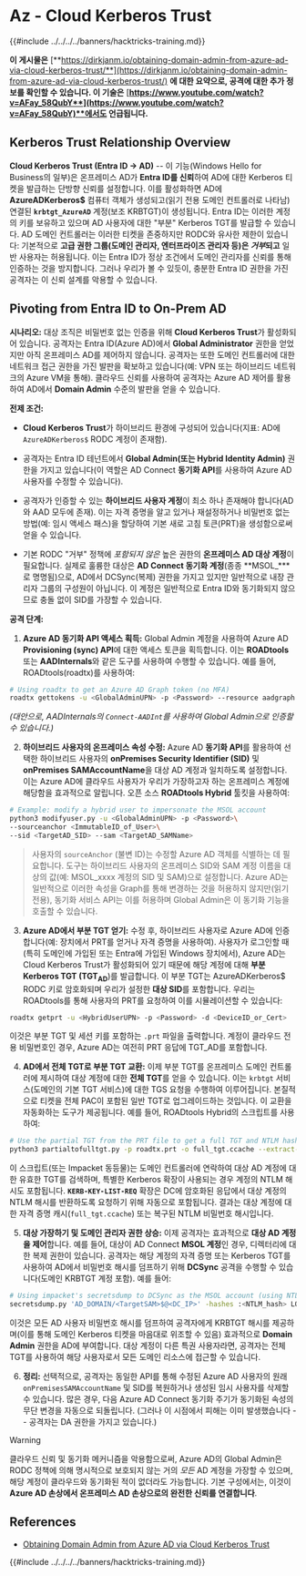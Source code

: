 # Az - Cloud Kerberos Trust

{{#include ../../../../banners/hacktricks-training.md}}

**이 게시물은** [**https://dirkjanm.io/obtaining-domain-admin-from-azure-ad-via-cloud-kerberos-trust/**](https://dirkjanm.io/obtaining-domain-admin-from-azure-ad-via-cloud-kerberos-trust/) **에 대한 요약으로, 공격에 대한 추가 정보를 확인할 수 있습니다. 이 기술은** [**https://www.youtube.com/watch?v=AFay_58QubY**](https://www.youtube.com/watch?v=AFay_58QubY)**에서도 언급됩니다.**

## Kerberos Trust Relationship Overview

**Cloud Kerberos Trust (Entra ID -> AD)** -- 이 기능(Windows Hello for Business의 일부)은 온프레미스 AD가 **Entra ID를 신뢰**하여 AD에 대한 Kerberos 티켓을 발급하는 단방향 신뢰를 설정합니다. 이를 활성화하면 AD에 **AzureADKerberos$** 컴퓨터 객체가 생성되고(읽기 전용 도메인 컨트롤러로 나타남) 연결된 **`krbtgt_AzureAD`** 계정(보조 KRBTGT)이 생성됩니다. Entra ID는 이러한 계정의 키를 보유하고 있으며 AD 사용자에 대한 "부분" Kerberos TGT를 발급할 수 있습니다. AD 도메인 컨트롤러는 이러한 티켓을 존중하지만 RODC와 유사한 제한이 있습니다: 기본적으로 **고급 권한 그룹(도메인 관리자, 엔터프라이즈 관리자 등)은 *거부*되고** 일반 사용자는 허용됩니다. 이는 Entra ID가 정상 조건에서 도메인 관리자를 신뢰를 통해 인증하는 것을 방지합니다. 그러나 우리가 볼 수 있듯이, 충분한 Entra ID 권한을 가진 공격자는 이 신뢰 설계를 악용할 수 있습니다.

## Pivoting from Entra ID to On-Prem AD

**시나리오:** 대상 조직은 비밀번호 없는 인증을 위해 **Cloud Kerberos Trust**가 활성화되어 있습니다. 공격자는 Entra ID(Azure AD)에서 **Global Administrator** 권한을 얻었지만 아직 온프레미스 AD를 제어하지 않습니다. 공격자는 또한 도메인 컨트롤러에 대한 네트워크 접근 권한을 가진 발판을 확보하고 있습니다(예: VPN 또는 하이브리드 네트워크의 Azure VM을 통해). 클라우드 신뢰를 사용하여 공격자는 Azure AD 제어를 활용하여 AD에서 **Domain Admin** 수준의 발판을 얻을 수 있습니다.

**전제 조건:**

-   **Cloud Kerberos Trust**가 하이브리드 환경에 구성되어 있습니다(지표: AD에 `AzureADKerberos$` RODC 계정이 존재함).

-   공격자는 Entra ID 테넌트에서 **Global Admin(또는 Hybrid Identity Admin)** 권한을 가지고 있습니다(이 역할은 AD Connect **동기화 API**를 사용하여 Azure AD 사용자를 수정할 수 있습니다).

-   공격자가 인증할 수 있는 **하이브리드 사용자 계정**이 최소 하나 존재해야 합니다(AD와 AAD 모두에 존재). 이는 자격 증명을 알고 있거나 재설정하거나 비밀번호 없는 방법(예: 임시 액세스 패스)을 할당하여 기본 새로 고침 토큰(PRT)을 생성함으로써 얻을 수 있습니다.

-   기본 RODC "거부" 정책에 *포함되지 않은* 높은 권한의 **온프레미스 AD 대상 계정**이 필요합니다. 실제로 훌륭한 대상은 **AD Connect 동기화 계정**(종종 **MSOL_***로 명명됨)으로, AD에서 DCSync(복제) 권한을 가지고 있지만 일반적으로 내장 관리자 그룹의 구성원이 아닙니다. 이 계정은 일반적으로 Entra ID와 동기화되지 않으므로 충돌 없이 SID를 가장할 수 있습니다.

**공격 단계:**

1.  **Azure AD 동기화 API 액세스 획득:** Global Admin 계정을 사용하여 Azure AD **Provisioning (sync) API**에 대한 액세스 토큰을 획득합니다. 이는 **ROADtools** 또는 **AADInternals**와 같은 도구를 사용하여 수행할 수 있습니다. 예를 들어, ROADtools(roadtx)를 사용하여:
```bash
# Using roadtx to get an Azure AD Graph token (no MFA)
roadtx gettokens -u <GlobalAdminUPN> -p <Password> --resource aadgraph
```
*(대안으로, AADInternals의 `Connect-AADInt`를 사용하여 Global Admin으로 인증할 수 있습니다.)*

2.  **하이브리드 사용자의 온프레미스 속성 수정:** Azure AD **동기화 API**를 활용하여 선택한 하이브리드 사용자의 **onPremises Security Identifier (SID)** 및 **onPremises SAMAccountName**을 대상 AD 계정과 일치하도록 설정합니다. 이는 Azure AD에 클라우드 사용자가 우리가 가장하고자 하는 온프레미스 계정에 해당함을 효과적으로 알립니다. 오픈 소스 **ROADtools Hybrid** 툴킷을 사용하여:
```bash
# Example: modify a hybrid user to impersonate the MSOL account
python3 modifyuser.py -u <GlobalAdminUPN> -p <Password>\
--sourceanchor <ImmutableID_of_User>\
--sid <TargetAD_SID> --sam <TargetAD_SAMName>
```
> 사용자의 `sourceAnchor` (불변 ID)는 수정할 Azure AD 객체를 식별하는 데 필요합니다. 도구는 하이브리드 사용자의 온프레미스 SID와 SAM 계정 이름을 대상의 값(예: MSOL_xxxx 계정의 SID 및 SAM)으로 설정합니다. Azure AD는 일반적으로 이러한 속성을 Graph를 통해 변경하는 것을 허용하지 않지만(읽기 전용), 동기화 서비스 API는 이를 허용하며 Global Admin은 이 동기화 기능을 호출할 수 있습니다.

3.  **Azure AD에서 부분 TGT 얻기:** 수정 후, 하이브리드 사용자로 Azure AD에 인증합니다(예: 장치에서 PRT를 얻거나 자격 증명을 사용하여). 사용자가 로그인할 때(특히 도메인에 가입된 또는 Entra에 가입된 Windows 장치에서), Azure AD는 Cloud Kerberos Trust가 활성화되어 있기 때문에 해당 계정에 대해 **부분 Kerberos TGT (TGT**<sub>**AD**</sub>)를 발급합니다. 이 부분 TGT는 AzureADKerberos$ RODC 키로 암호화되며 우리가 설정한 **대상 SID**를 포함합니다. 우리는 ROADtools를 통해 사용자의 PRT를 요청하여 이를 시뮬레이션할 수 있습니다:
```bash
roadtx getprt -u <HybridUserUPN> -p <Password> -d <DeviceID_or_Cert>
```
이것은 부분 TGT 및 세션 키를 포함하는 `.prt` 파일을 출력합니다. 계정이 클라우드 전용 비밀번호인 경우, Azure AD는 여전히 PRT 응답에 TGT_AD를 포함합니다.

4.  **AD에서 전체 TGT로 부분 TGT 교환:** 이제 부분 TGT를 온프레미스 도메인 컨트롤러에 제시하여 대상 계정에 대한 **전체 TGT**를 얻을 수 있습니다. 이는 `krbtgt` 서비스(도메인의 기본 TGT 서비스)에 대한 TGS 요청을 수행하여 이루어집니다. 본질적으로 티켓을 전체 PAC이 포함된 일반 TGT로 업그레이드하는 것입니다. 이 교환을 자동화하는 도구가 제공됩니다. 예를 들어, ROADtools Hybrid의 스크립트를 사용하여:
```bash
# Use the partial TGT from the PRT file to get a full TGT and NTLM hash
python3 partialtofulltgt.py -p roadtx.prt -o full_tgt.ccache --extract-hash
```
이 스크립트(또는 Impacket 동등물)는 도메인 컨트롤러에 연락하여 대상 AD 계정에 대한 유효한 TGT를 검색하며, 특별한 Kerberos 확장이 사용되는 경우 계정의 NTLM 해시도 포함됩니다. **`KERB-KEY-LIST-REQ`** 확장은 DC에 암호화된 응답에서 대상 계정의 NTLM 해시를 반환하도록 요청하기 위해 자동으로 포함됩니다. 결과는 대상 계정에 대한 자격 증명 캐시(`full_tgt.ccache`) 또는 복구된 NTLM 비밀번호 해시입니다.

5.  **대상 가장하기 및 도메인 관리자 권한 상승:** 이제 공격자는 효과적으로 **대상 AD 계정을 제어**합니다. 예를 들어, 대상이 AD Connect **MSOL 계정**인 경우, 디렉터리에 대한 복제 권한이 있습니다. 공격자는 해당 계정의 자격 증명 또는 Kerberos TGT를 사용하여 AD에서 비밀번호 해시를 덤프하기 위해 **DCSync** 공격을 수행할 수 있습니다(도메인 KRBTGT 계정 포함). 예를 들어:
```bash
# Using impacket's secretsdump to DCSync as the MSOL account (using NTLM hash)
secretsdump.py 'AD_DOMAIN/<TargetSAM>$@<DC_IP>' -hashes :<NTLM_hash> LOCAL
```
이것은 모든 AD 사용자 비밀번호 해시를 덤프하여 공격자에게 KRBTGT 해시를 제공하며(이를 통해 도메인 Kerberos 티켓을 마음대로 위조할 수 있음) 효과적으로 **Domain Admin** 권한을 AD에 부여합니다. 대상 계정이 다른 특권 사용자라면, 공격자는 전체 TGT를 사용하여 해당 사용자로서 모든 도메인 리소스에 접근할 수 있습니다.

6.  **정리:** 선택적으로, 공격자는 동일한 API를 통해 수정된 Azure AD 사용자의 원래 `onPremisesSAMAccountName` 및 SID를 복원하거나 생성된 임시 사용자를 삭제할 수 있습니다. 많은 경우, 다음 Azure AD Connect 동기화 주기가 동기화된 속성의 무단 변경을 자동으로 되돌립니다. (그러나 이 시점에서 피해는 이미 발생했습니다 -- 공격자는 DA 권한을 가지고 있습니다.)

> [!WARNING]
> 클라우드 신뢰 및 동기화 메커니즘을 악용함으로써, Azure AD의 Global Admin은 RODC 정책에 의해 명시적으로 보호되지 않는 거의 *모든* AD 계정을 가장할 수 있으며, 해당 계정이 클라우드와 동기화된 적이 없더라도 가능합니다. 기본 구성에서는, 이것이 **Azure AD 손상에서 온프레미스 AD 손상으로의 완전한 신뢰를 연결합니다**.


## References

- [Obtaining Domain Admin from Azure AD via Cloud Kerberos Trust](https://dirkjanm.io/obtaining-domain-admin-from-azure-ad-via-cloud-kerberos-trust/)



{{#include ../../../../banners/hacktricks-training.md}}

